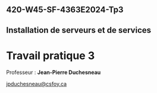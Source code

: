 ## 420-W45-SF-4363E2024-Tp3
## Installation de serveurs et de services

# Travail pratique 3

Professeur : **Jean-Pierre Duchesneau**

jpduchesneau@csfoy.ca
